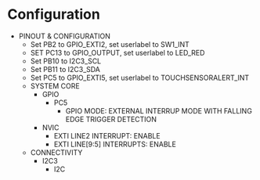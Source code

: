# Configuration

- PINOUT & CONFIGURATION
  - Set PB2 to GPIO_EXTI2, set userlabel to SW1_INT
  - SET PC13 to GPIO_OUTPUT, set userlabel to LED_RED
  - Set PB10 to I2C3_SCL
  - Set PB11 to I2C3_SDA
  - Set PC5 to GPIO_EXTI5, set userlabel to TOUCHSENSORALERT_INT
  - SYSTEM CORE
    - GPIO
      - PC5
        - GPIO MODE: EXTERNAL INTERRUP MODE WITH FALLING EDGE TRIGGER DETECTION
    - NVIC
      - EXTI LINE2 INTERRUPT: ENABLE
      - EXTI LINE[9:5] INTERRUPTS: ENABLE
  - CONNECTIVITY
    - I2C3
      - I2C
